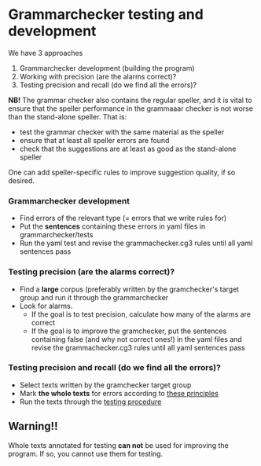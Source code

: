 # Grammarchecker testing and development

We have 3 approaches

1. Grammarchecker development (building the program)
2. Working with precision (are the alarms correct)?
3. Testing precision and recall (do we find all the errors)?

**NB!** The grammar checker also contains the regular speller, and it is vital to ensure that the speller performance in the grammaaar checker is not worse than the stand-alone speller. That is:

- test the grammar checker with the same material as the speller
- ensure that at least all speller errors are found
- check that the suggestions are at least as good as the stand-alone speller

One can add speller-specific rules to improve suggestion quality, if so desired.

### Grammarchecker development

- Find errors of the relevant type (= errors that we write rules for)
- Put the **sentences** containing these errors in yaml files in grammarchecker/tests
- Run the yaml test and revise the grammachecker.cg3 rules until all yaml sentences pass

### Testing precision (are the alarms correct)?

- Find a **large** corpus (preferably written by the gramchecker's target group and run it through the grammarchecker
- Look for alarms.
  - If the goal is to test precision, calculate how many of the alarms are correct
  - If the goal is to improve the gramchecker, put the sentences containing false (and why not correct ones!) in the yaml files and revise the grammachecker.cg3 rules until all yaml sentences pass

### Testing precision and recall (do we find all the errors)?

- Select texts written by the gramchecker target group
- Mark **the whole texts** for errors according to [these principles](../spelling/testdoc/error-markup.html)
- Run the texts through the [testing procedure](preparing-annotated-text.md)

## Warning!!

Whole texts annotated for testing **can not** be used for improving the program. If so, you cannot use them for testing.
